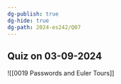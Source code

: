 ```yaml
---
dg-publish: true
dg-hide: true
dg-path: 2024-es242/Q07
---
```

## Quiz on 03-09-2024

![[0019 Passwords and Euler Tours]]
